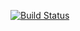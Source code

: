 [![Build Status](https://atomoo.visualstudio.com/github-pages/_apis/build/status/atomoo.atomoo.github.io?branchName=source)](https://atomoo.visualstudio.com/github-pages/_build/latest?definitionId=1&branchName=source)
